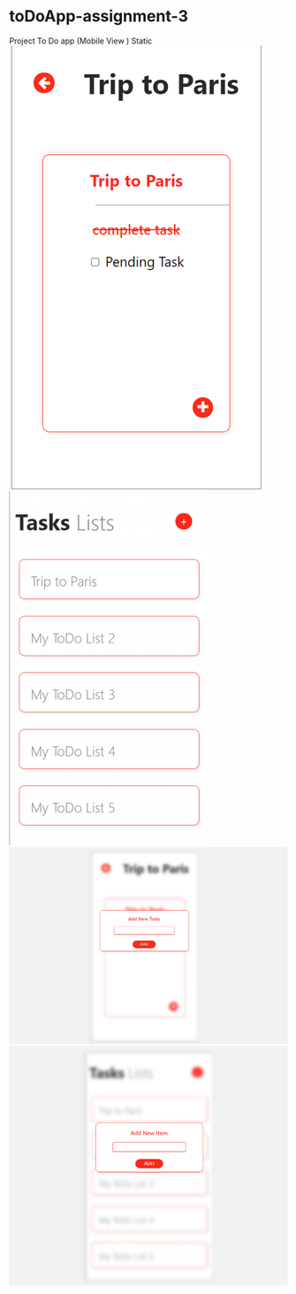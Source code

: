 # toDoApp-assignment-3
Project To Do app (Mobile View ) Static 
![alt text](https://github.com/sachinmaurya17/toDoApp-assignment-3/blob/master/images/background-images-fourth.png?raw=true)
![alt text](https://github.com/sachinmaurya17/toDoApp-assignment-3/blob/master/images/backgrounn-image.png?raw=true)
![alt text](https://github.com/sachinmaurya17/toDoApp-assignment-3/blob/master/images/fourth.png?raw=true)
![alt text](https://github.com/sachinmaurya17/toDoApp-assignment-3/blob/master/images/third.png?raw=true)
